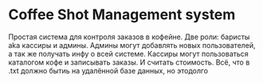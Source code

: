 # Coffee Shot Management system

Простая система для контроля заказов в кофейне. Две роли: баристы aka кассиры и админы. Админы могут добавлять новых пользователей, а так же получать инфу о всей системе. Кассиры могут пользоваться каталогом кофе и записывать заказы. И считать стоимость. Всё, что в .txt должно бытиь на удалённой базе данных, но этодолго

